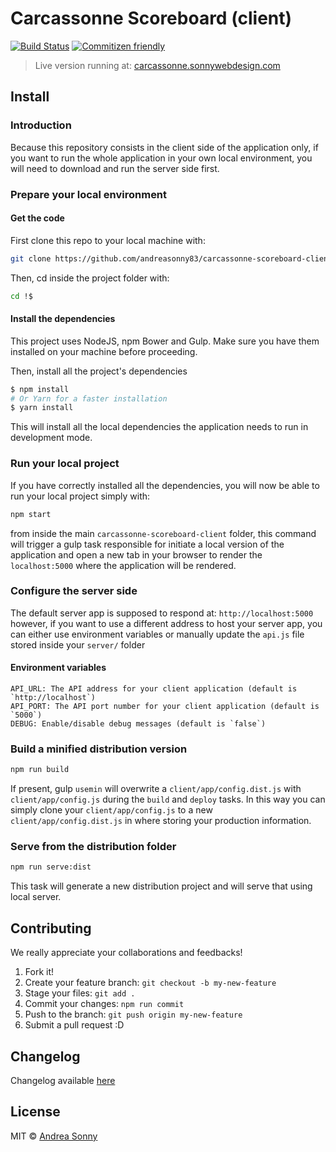 # Carcassonne Scoreboard (client)

[![Build Status](https://travis-ci.org/andreasonny83/carcassonne-scoreboard-client.svg?branch=master)](https://travis-ci.org/andreasonny83/carcassonne-scoreboard-client)
[![Commitizen friendly](https://img.shields.io/badge/commitizen-friendly-brightgreen.svg)](http://commitizen.github.io/cz-cli/)

> Live version running at: [carcassonne.sonnywebdesign.com](http://carcassonne.sonnywebdesign.com)

## Install

### Introduction

Because this repository consists in the client side of the application only,
if you want to run the whole application in your own local environment,
you will need to download and run the server side first.

### Prepare your local environment

#### Get the code

First clone this repo to your local machine with:

```sh
git clone https://github.com/andreasonny83/carcassonne-scoreboard-client.git
```

Then, cd inside the project folder with:

```sh
cd !$
```

#### Install the dependencies

This project uses NodeJS, npm Bower and Gulp.
Make sure you have them installed on your machine before proceeding.

Then, install all the project's dependencies

```sh
$ npm install
# Or Yarn for a faster installation
$ yarn install
```

This will install all the local dependencies the application
needs to run in development mode.

### Run your local project

If you have correctly installed all the dependencies,
you will now be able to run your local project simply with:

```sh
npm start
```

from inside the main `carcassonne-scoreboard-client` folder,
this command will trigger a gulp task responsible for initiate a local version
of the application and open a new tab in your browser to render the
`localhost:5000` where the application will be rendered.

### Configure the server side

The default server app is supposed to respond at: `http://localhost:5000`
however, if you want to use a different address to host your server app,
you can either use environment variables or manually update the `api.js` file
stored inside your `server/` folder

#### Environment variables

```
API_URL: The API address for your client application (default is `http://localhost`)
API_PORT: The API port number for your client application (default is `5000`)
DEBUG: Enable/disable debug messages (default is `false`)
```

### Build a minified distribution version

```sh
npm run build
```

If present, gulp `usemin` will overwrite a `client/app/config.dist.js`
with `client/app/config.js` during the `build` and `deploy` tasks.
In this way you can simply clone your `client/app/config.js` to a new
`client/app/config.dist.js` in where storing your production information.

### Serve from the distribution folder

```sh
npm run serve:dist
```

This task will generate a new distribution project and will serve that using
local server.

## Contributing

We really appreciate your collaborations and feedbacks!

1.  Fork it!
2.  Create your feature branch: `git checkout -b my-new-feature`
3.  Stage your files: `git add .`
3.  Commit your changes: `npm run commit`
4.  Push to the branch: `git push origin my-new-feature`
5.  Submit a pull request :D

## Changelog

Changelog available [here][changelog-link]

## License

MIT © [Andrea Sonny](https://andreasonny.mit-license.org/2015-2017)

[changelog-link]: https://github.com/andreasonny83/carcassonne-scoreboard-client/blob/master/CHANGELOG.md
